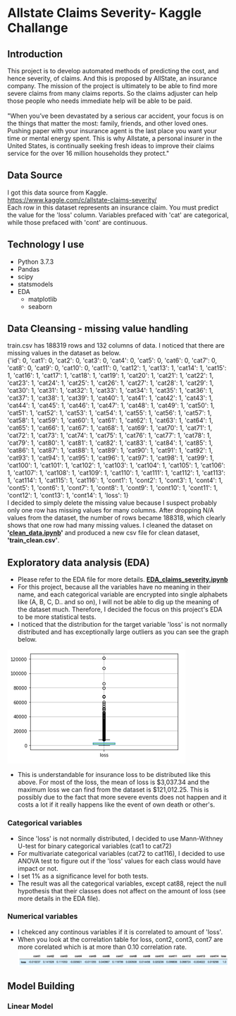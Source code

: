 # Allstate Claims Severity- Kaggle Challange

## Introduction
This project is to develop automated methods of predicting the cost, and hence severity, of claims. And this is proposed by AllState, an insurance company.
The mission of the project is ultimately to be able to find more severe claims from many claims reports. So the claims adjuster can help those people who needs
immediate help will be able to be paid. <br> <br>
"When you’ve been devastated by a serious car accident, your focus is on the things that matter the most: family, friends, and other loved ones. Pushing paper with your insurance agent is the last place you want your time or mental energy spent. This is why Allstate, a personal insurer in the United States, is continually seeking fresh ideas to improve their claims service for the over 16 million households they protect."

## Data Source
I got this data source from Kaggle.<br> https://www.kaggle.com/c/allstate-claims-severity/   <br>
Each row in this dataset represents an insurance claim. You must predict the value for the 'loss' column. Variables prefaced with 'cat' are categorical, while those prefaced with 'cont' are continuous.

## Technology I use
- Python 3.7.3
- Pandas
- scipy
- statsmodels
- EDA
  - matplotlib
  - seaborn


## Data Cleansing - missing value handling
train.csv has 188319 rows and 132 columns of data. I noticed that there are missing values in the dataset as below. <br>
{'id': 0, 'cat1': 0, 'cat2': 0, 'cat3': 0, 'cat4': 0, 'cat5': 0, 'cat6': 0, 'cat7': 0, 'cat8': 0, 'cat9': 0, 'cat10': 0, 'cat11': 0, 'cat12': 1, 'cat13': 1, 'cat14': 1, 'cat15': 1, 'cat16': 1, 'cat17': 1, 'cat18': 1, 'cat19': 1, 'cat20': 1, 'cat21': 1, 'cat22': 1, 'cat23': 1, 'cat24': 1, 'cat25': 1, 'cat26': 1, 'cat27': 1, 'cat28': 1, 'cat29': 1, 'cat30': 1, 'cat31': 1, 'cat32': 1, 'cat33': 1, 'cat34': 1, 'cat35': 1, 'cat36': 1, 'cat37': 1, 'cat38': 1, 'cat39': 1, 'cat40': 1, 'cat41': 1, 'cat42': 1, 'cat43': 1, 'cat44': 1, 'cat45': 1, 'cat46': 1, 'cat47': 1, 'cat48': 1, 'cat49': 1, 'cat50': 1, 'cat51': 1, 'cat52': 1, 'cat53': 1, 'cat54': 1, 'cat55': 1, 'cat56': 1, 'cat57': 1, 'cat58': 1, 'cat59': 1, 'cat60': 1, 'cat61': 1, 'cat62': 1, 'cat63': 1, 'cat64': 1, 'cat65': 1, 'cat66': 1, 'cat67': 1, 'cat68': 1, 'cat69': 1, 'cat70': 1, 'cat71': 1, 'cat72': 1, 'cat73': 1, 'cat74': 1, 'cat75': 1, 'cat76': 1, 'cat77': 1, 'cat78': 1, 'cat79': 1, 'cat80': 1, 'cat81': 1, 'cat82': 1, 'cat83': 1, 'cat84': 1, 'cat85': 1, 'cat86': 1, 'cat87': 1, 'cat88': 1, 'cat89': 1, 'cat90': 1, 'cat91': 1, 'cat92': 1, 'cat93': 1, 'cat94': 1, 'cat95': 1, 'cat96': 1, 'cat97': 1, 'cat98': 1, 'cat99': 1, 'cat100': 1, 'cat101': 1, 'cat102': 1, 'cat103': 1, 'cat104': 1, 'cat105': 1, 'cat106': 1, 'cat107': 1, 'cat108': 1, 'cat109': 1, 'cat110': 1, 'cat111': 1, 'cat112': 1, 'cat113': 1, 'cat114': 1, 'cat115': 1, 'cat116': 1, 'cont1': 1, 'cont2': 1, 'cont3': 1, 'cont4': 1, 'cont5': 1, 'cont6': 1, 'cont7': 1, 'cont8': 1, 'cont9': 1, 'cont10': 1, 'cont11': 1, 'cont12': 1, 'cont13': 1, 'cont14': 1, 'loss': 1}
<br>
I decided to simply delete the missing value because I suspect probably only one row has missing values for many columns. After dropping N/A values from the dataset, the number of rows became 188318, which clearly shows that one row had many missing values. I cleaned the dataset on <b>'[clean_data.ipynb](https://github.com/akira-nkgw/claims_severity/blob/master/clean_data.ipynb)'</b> and produced a new csv file for clean dataset, <b>'train_clean.csv'</b>. 


## Exploratory data analysis (EDA)
- Please refer to the EDA file for more details. <b>[EDA_claims_severity.ipynb](https://github.com/akira-nkgw/claims_severity/blob/master/EDA_claims_severity.ipynb)</b>
- For this project, because all the variables have no meaning in their name, and each categorical variable are encrypted into single alphabets like (A, B, C, D.. and so on), I will not be able to dig up the meaning of the dataset much. Therefore, I decided the focus on this project's EDA to be more statistical tests. 
- I noticed that the distribution for the target variable 'loss' is not normally distributed and has exceptionally large outliers as you can see the graph below.

![loss_bar](https://github.com/akira-nkgw/claims_severity/blob/master/images/loss_bar.png)

- This is understandable for insurance loss to be distributed like this above. For most of the loss, the mean of loss is $3,037.34 and the maximum loss we can find from the dataset is $121,012.25. This is possibly due to the fact that more severe events does not happen and it costs a lot if it really happens like the event of own death or other's.
### Categorical variables
- Since 'loss' is not normally distributed, I decided to use Mann-Withney U-test for binary categorical variables (cat1 to cat72)
- For multivariate categorical variables (cat72 to cat116), I decided to use ANOVA test to figure out if the 'loss' values for each class would have impact or not. 
- I set 1% as a significance level for both tests.
- The result was all the categorical variables, except cat88, reject the null hypothesis that their classes does not affect on the amount of loss (see more details in the EDA file).

### Numerical variables
- I chekced any continous variables if it is correlated to amount of 'loss'.
- When you look at the correlation table for loss, cont2, cont3, cont7 are more corelated which is at more than 0.10 correlation rate.
![corr](https://github.com/akira-nkgw/claims_severity/blob/master/images/corr.png)

## Model Building
### Linear Model

### 

